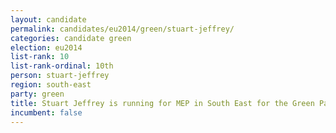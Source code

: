 ```yaml
---
layout: candidate
permalink: candidates/eu2014/green/stuart-jeffrey/
categories: candidate green
election: eu2014
list-rank: 10
list-rank-ordinal: 10th
person: stuart-jeffrey
region: south-east
party: green
title: Stuart Jeffrey is running for MEP in South East for the Green Party
incumbent: false
---
```

